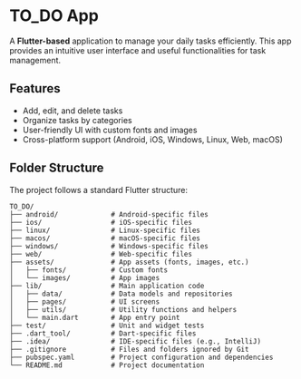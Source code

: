 # TO_DO App

A **Flutter-based** application to manage your daily tasks efficiently. This app provides an intuitive user interface and useful functionalities for task management.

## Features

- Add, edit, and delete tasks
- Organize tasks by categories
- User-friendly UI with custom fonts and images
- Cross-platform support (Android, iOS, Windows, Linux, Web, macOS)

## Folder Structure

The project follows a standard Flutter structure:

```plaintext
TO_DO/
├── android/             # Android-specific files
├── ios/                 # iOS-specific files
├── linux/               # Linux-specific files
├── macos/               # macOS-specific files
├── windows/             # Windows-specific files
├── web/                 # Web-specific files
├── assets/              # App assets (fonts, images, etc.)
│   ├── fonts/           # Custom fonts
│   └── images/          # App images
├── lib/                 # Main application code
│   ├── data/            # Data models and repositories
│   ├── pages/           # UI screens
│   ├── utils/           # Utility functions and helpers
│   └── main.dart        # App entry point
├── test/                # Unit and widget tests
├── .dart_tool/          # Dart-specific files
├── .idea/               # IDE-specific files (e.g., IntelliJ)
├── .gitignore           # Files and folders ignored by Git
├── pubspec.yaml         # Project configuration and dependencies
└── README.md            # Project documentation



